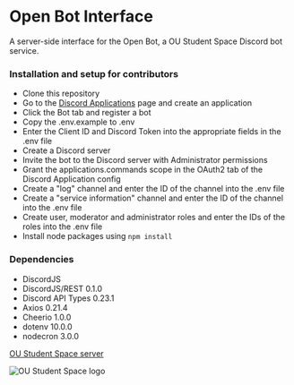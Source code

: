 # Open Bot Interface

A server-side interface for the Open Bot, a OU Student Space Discord bot service.

### Installation and setup for contributors

- Clone this repository
- Go to the [Discord Applications](https://discord.com/developers/docs/intro#bots-and-apps) page and create an application
- Click the Bot tab and register a bot
- Copy the .env.example to .env
- Enter the Client ID and Discord Token into the appropriate fields in the .env file
- Create a Discord server
- Invite the bot to the Discord server with Administrator permissions
- Grant the applications.commands scope in the OAuth2 tab of the Discord Application config
- Create a "log" channel and enter the ID of the channel into the .env file
- Create a "service information" channel and enter the ID of the channel into the .env file
- Create user, moderator and administrator roles and enter the IDs of the roles into the .env file
- Install node packages using `npm install`

### Dependencies

- DiscordJS
- DiscordJS/REST 0.1.0
- Discord API Types 0.23.1
- Axios 0.21.4
- Cheerio 1.0.0
- dotenv 10.0.0
- nodecron 3.0.0

[OU Student Space server](https://discord.gg/Kq3ukQJsdc)

![OU Student Space logo](./assets/static/ou-students-logo.jpg=250x250)